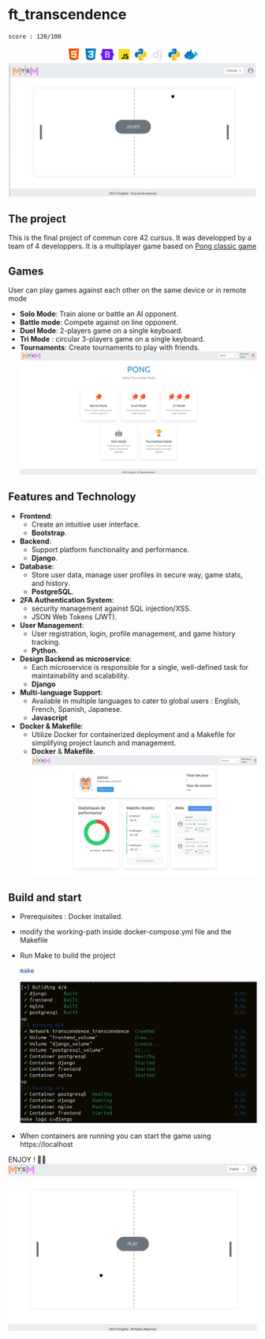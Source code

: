 # ft_transcendence
```
score : 120/100
```
<div align="center">
	<code><img width="30" src="https://github.com/souelgha/images/blob/main/icons8-html-48.png" alt="HTML" title="HTML"/></code>
	<code><img width="30" src="https://github.com/souelgha/images/blob/main/icons8-css3-48.png" alt="CSS" title="CSS"/></code>
	<code><img width="30" src="https://github.com/souelgha/images/blob/main/icons8-bootstrap-48.png" alt="Bootstrap" title="Bootstrap"/></code>
	<code><img width="30" src="https://github.com/souelgha/images/blob/main/icons8-js-48.png" alt="JavaScript" title="JavaScript"/></code>
	<code><img width="30" src="https://github.com/souelgha/images/blob/main/icons8-python-48.png" alt="Python" title="Python"/></code>
	<code><img width="30" src="https://github.com/souelgha/images/blob/main/icons8-django-48.png" alt="Django" title="Django"/></code>
	<code><img width="30" src="https://github.com/souelgha/images/blob/main/icons8-python-48.png" alt="PostgreSQL" title="PostgreSQL"/></code>
  <code><img width="30" src="https://github.com/souelgha/images/blob/main/icons8-docker-48.png" alt="Docker" title="Docker"/></code>
 
</div>
<div align="center">
<img src="https://github.com/souelgha/42_ft_transcendence/blob/main/accueil.png" alt="ft_transcendence" width="500"/>
</div>

## The project
This is the final project of commun core 42 cursus. It was developped by a team of 4 developpers. It is a multiplayer game based on [Pong classic game](https://www.ponggame.org/)

## Games
User can play games against each other on the same device or in remote mode
- **Solo Mode**: Train alone or battle an AI opponent.
- **Battle mode**: Compete against on line opponent.
- **Duel Mode**: 2-players game on a single keyboard.
- **Tri Mode** : circular 3-players game on a single keyboard.
- **Tournaments**: Create tournaments to play with friends.
![apercu](/pong-selec.png)
	
## Features and Technology
- **Frontend**:
  	- Create an intuitive user interface.
  	- **Bootstrap**.
- **Backend**: 
	- Support platform functionality and performance.
   	- **Django**.  
- **Database**: 	
 	- Store user data, manage user profiles in secure way, game stats, and history.
	- **PostgreSQL**.
- **2FA Authentication System**:
  	- security management against SQL injection/XSS.
  	- JSON Web Tokens (JWT).
- **User Management**: 
	- User registration, login, profile management, and game history tracking.
   	- **Python**.
- **Design Backend as microservice**:
  	- Each microservice is responsible for a single, well-defined task for maintainability and scalability.
  	-  **Django**
- **Multi-language Support**: 
  	- Available in multiple languages to cater to global users : English, French, Spanish, Japanese.
  	- **Javascript**
- **Docker & Makefile**:
  	- Utilize Docker for containerized deployment and a Makefile for simplifying project launch and management.
  	- **Docker** & **Makefile**.
![apercu](/profile.png)

## Build and start
- Prerequisites : Docker installed.
- modify the working-path inside docker-compose.yml file and the Makefile
- Run Make to build the project
  ``` bash
  make
  ```
  ![apercu](/docker%20running.png)
  
- When containers are running you can start the game using https://localhost

ENJOY ! 🚀🥳 ![apercu](/start.png)





